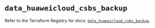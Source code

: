 # `data_huaweicloud_csbs_backup`

Refer to the Terraform Registry for docs: [`data_huaweicloud_csbs_backup`](https://registry.terraform.io/providers/huaweicloud/huaweicloud/1.71.1/docs/data-sources/csbs_backup).
